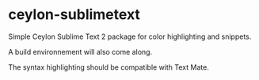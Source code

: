 ceylon-sublimetext
==================

Simple Ceylon Sublime Text 2 package for color highlighting and snippets.

A build environnement will also come along.

The syntax highlighting should be compatible with Text Mate.


